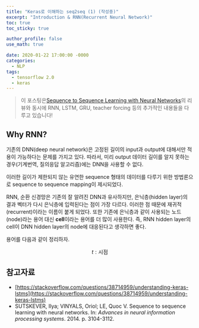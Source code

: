 ```yaml
---
title: "Keras로 이해하는 seq2seq (1) (작성중)"
excerpt: "Introduction & RNN(Recurrent Neural Network)"
toc: true
toc_sticky: true

author_profile: false
use_math: true

date: 2020-01-22 17:00:00 -0000
categories: 
  - NLP
tags:
  - tensorflow 2.0
  - keras
---
```

> 이 포스팅은[Sequence to Sequence Learning with Neural Networks](https://arxiv.org/abs/1409.3215)의 리뷰와 동시에 RNN, LSTM, GRU, teacher forcing 등의 추가적인 내용들을 다루고 있습니다!

## Why RNN?

기존의 DNN(deep neural network)은 고정된 길이의 input과 output에 대해서만 적용이 가능하다는 문제를 가지고 있다. 따라서, 미리 output 데이터 길이를 알지 못하는 경우(기계번역, 질의응답 알고리즘)에는 DNN을 사용할 수 없다. 

이러한 길이가 제한되지 않는 유연한 sequence 형태의 데이터를 다루기 위한 방법론으로 sequence to sequence mapping이 제시되었다. 

RNN, 순환 신경망은 기존의 잘 알려진 DNN과 유사하지만, 은닉층(hidden layer)의 결과 벡터가 다시 은닉층에 입력된다는 점이 가장 다르다. 이러한 점 때문에 재귀적(recurrent)이라는 이름이 붙게 되었다. 또한 기존에 은닉층과 같이 사용되는 노드(node)라는 용어 대신 **cell**이라는 용어를 더 많이 사용한다. 즉, RNN hidden layer의 cell이 DNN hidden layer의 node에 대응된다고 생각하면 좋다.



용어를 다음과 같이 정리하자.

$$
t: \text{시점}
$$

## 참고자료
- [https://stackoverflow.com/questions/38714959/understanding-keras-lstms](https://stackoverflow.com/questions/38714959/understanding-keras-lstms)
- SUTSKEVER, Ilya; VINYALS, Oriol; LE, Quoc V. Sequence to sequence learning with neural networks. In: _Advances in neural information processing systems_. 2014. p. 3104-3112.
<!--stackedit_data:
eyJoaXN0b3J5IjpbLTc4NTc5OTQyMywtMjAwOTc0OTk2MCwyMT
E2MjA0NzUwXX0=
-->